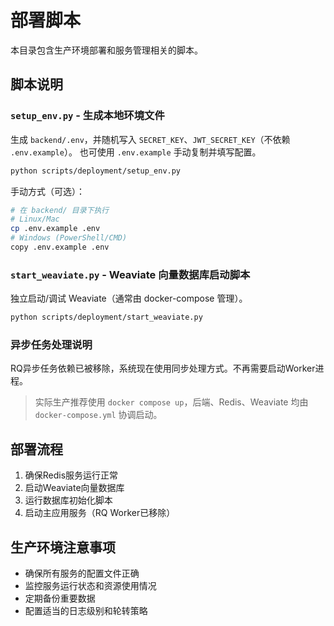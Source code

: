 # 部署脚本

本目录包含生产环境部署和服务管理相关的脚本。

## 脚本说明

### `setup_env.py` - 生成本地环境文件
生成 `backend/.env`，并随机写入 `SECRET_KEY`、`JWT_SECRET_KEY`（不依赖 `.env.example`）。
也可使用 `.env.example` 手动复制并填写配置。

```bash
python scripts/deployment/setup_env.py
```

手动方式（可选）：

```bash
# 在 backend/ 目录下执行
# Linux/Mac
cp .env.example .env
# Windows (PowerShell/CMD)
copy .env.example .env
```

### `start_weaviate.py` - Weaviate 向量数据库启动脚本
独立启动/调试 Weaviate（通常由 docker-compose 管理）。

```bash
python scripts/deployment/start_weaviate.py
```

### 异步任务处理说明
RQ异步任务依赖已被移除，系统现在使用同步处理方式。不再需要启动Worker进程。

> 实际生产推荐使用 `docker compose up`，后端、Redis、Weaviate 均由 `docker-compose.yml` 协调启动。

## 部署流程

1. 确保Redis服务运行正常
2. 启动Weaviate向量数据库
3. 运行数据库初始化脚本
4. 启动主应用服务（RQ Worker已移除）

## 生产环境注意事项

- 确保所有服务的配置文件正确
- 监控服务运行状态和资源使用情况
- 定期备份重要数据
- 配置适当的日志级别和轮转策略
